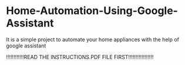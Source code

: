 # Home-Automation-Using-Google-Assistant
It is a simple project to automate your home appliances with the help of google assistant


!!!!!!!!!!!!READ THE INSTRUCTIONS.PDF FILE FIRST!!!!!!!!!!!!!!!!!

